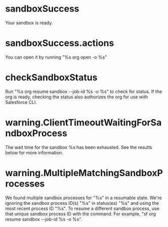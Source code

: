 # sandboxSuccess

Your sandbox is ready.

# sandboxSuccess.actions

You can open it by running "%s org open -o %s"

# checkSandboxStatus

Run "%s org resume sandbox --job-id %s -o %s" to check for status.
If the org is ready, checking the status also authorizes the org for use with Salesforce CLI.

# warning.ClientTimeoutWaitingForSandboxProcess

The wait time for the sandbox %s has been exhausted. See the results below for more information.

# warning.MultipleMatchingSandboxProcesses

We found multiple sandbox processes for "%s" in a resumable state. We're ignoring the sandbox process ID(s) "%s" in status(es) "%s" and using the most recent process ID "%s". To resume a different sandbox process, use that unique sandbox process ID with the command. For example, "sf org resume sandbox --job-id %s -o %s".
